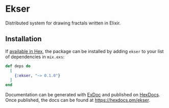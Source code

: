 # Ekser

Distributed system for drawing fractals written in Elixir.

## Installation

If [available in Hex](https://hex.pm/docs/publish), the package can be installed
by adding `ekser` to your list of dependencies in `mix.exs`:

```elixir
def deps do
  [
    {:ekser, "~> 0.1.0"}
  ]
end
```

Documentation can be generated with [ExDoc](https://github.com/elixir-lang/ex_doc)
and published on [HexDocs](https://hexdocs.pm). Once published, the docs can
be found at <https://hexdocs.pm/ekser>.

